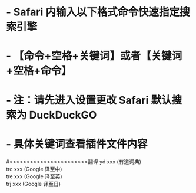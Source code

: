 # - Safari 内输入以下格式命令快速指定搜索引擎
# - 【命令+空格+关键词】或者【关键词+空格+命令】
# - 注：请先进入设置更改 Safari 默认搜索为 DuckDuckGO
# - 具体关键词查看插件文件内容
#>>>>>>>>>>>>>>>>>>>>>>>翻译
yd  xxx (有道词典)  
trc xxx (Google 译至中)  
tre xxx (Google 译至英)  
trj xxx (Google 译至日)  
 
